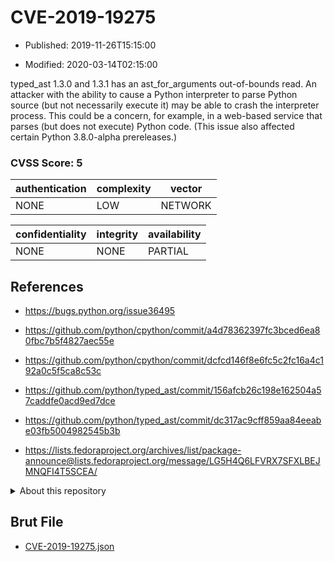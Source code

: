 # CVE-2019-19275

- Published: 2019-11-26T15:15:00

- Modified: 2020-03-14T02:15:00

typed_ast 1.3.0 and 1.3.1 has an ast_for_arguments out-of-bounds read. An attacker with the ability to cause a Python interpreter to parse Python source (but not necessarily execute it) may be able to crash the interpreter process. This could be a concern, for example, in a web-based service that parses (but does not execute) Python code. (This issue also affected certain Python 3.8.0-alpha prereleases.)

### CVSS Score: **5**

| authentication | complexity | vector |
| --- | --- | --- |
| NONE | LOW | NETWORK |

| confidentiality | integrity | availability |
| --- | --- | --- |
| NONE | NONE | PARTIAL |

## References

* https://bugs.python.org/issue36495

* https://github.com/python/cpython/commit/a4d78362397fc3bced6ea80fbc7b5f4827aec55e

* https://github.com/python/cpython/commit/dcfcd146f8e6fc5c2fc16a4c192a0c5f5ca8c53c

* https://github.com/python/typed_ast/commit/156afcb26c198e162504a57caddfe0acd9ed7dce

* https://github.com/python/typed_ast/commit/dc317ac9cff859aa84eeabe03fb5004982545b3b

* https://lists.fedoraproject.org/archives/list/package-announce@lists.fedoraproject.org/message/LG5H4Q6LFVRX7SFXLBEJMNQFI4T5SCEA/

<details>
<summary>About this repository</summary> 

  This repository is part of the project [Live Hack CVE](https://github.com/Live-Hack-CVE). Main website can be found [www.live-hack.org](https://www.live-hack.org) 
  
  Made by [Sn0wAlice](https://github.com/Sn0wAlice) for the people that care about security and need to have a feed of the latest CVEs. Hope you enjoy it, don't forget to star the repo and follow me on [Twitter](https://twitter.com/Sn0wAlice) and [Github](https://github.com/Sn0wAlice). And that is my [personnal website](https://www.alice-snow.me/)

  - [Home Page](https://github.com/Live-Hack-CVE)
  - [Framework](https://github.com/Live-Hack-CVE/cve-framework)
  - [CVE database](https://github.com/Live-Hack-CVE/full_database)
  - [Changelog](https://github.com/Live-Hack-CVE/Changelog)
</details>

## Brut File

* [CVE-2019-19275.json](https://raw.githubusercontent.com/Live-Hack-CVE/full_database/main/cves/2019/CVE-2019-19275.json)


